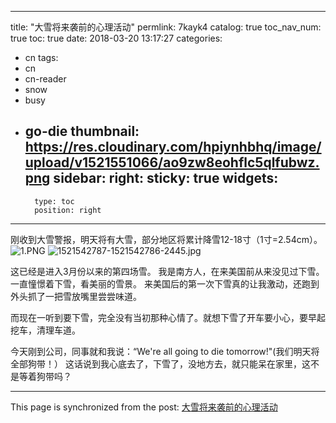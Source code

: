 
---
title: "大雪将来袭前的心理活动"
permlink: 7kayk4
catalog: true
toc_nav_num: true
toc: true
date: 2018-03-20 13:17:27
categories:
- cn
tags:
- cn
- cn-reader
- snow
- busy
- go-die
thumbnail: https://res.cloudinary.com/hpiynhbhq/image/upload/v1521551066/ao9zw8eohflc5qlfubwz.png
sidebar:
    right:
        sticky: true
widgets:
    -
        type: toc
        position: right
---


刚收到大雪警报，明天将有大雪，部分地区将累计降雪12-18寸（1寸=2.54cm）。
![1.PNG](https://res.cloudinary.com/hpiynhbhq/image/upload/v1521551066/ao9zw8eohflc5qlfubwz.png)
![1521542787-1521542786-2445.jpg](https://res.cloudinary.com/hpiynhbhq/image/upload/v1521551200/mtszauu4wlfdivoj1r2k.jpg)

这已经是进入3月份以来的第四场雪。
我是南方人，在来美国前从来没见过下雪。一直憧憬着下雪，看美丽的雪景。
来美国后的第一次下雪真的让我激动，还跑到外头抓了一把雪放嘴里尝尝味道。

而现在一听到要下雪，完全没有当初那种心情了。就想下雪了开车要小心，要早起挖车，清理车道。

今天刚到公司，同事就和我说：“We're all going to die tomorrow!"(我们明天将全部狗带！）
这话说到我心底去了，下雪了，没地方去，就只能呆在家里，这不是等着狗带吗？


- - -

This page is synchronized from the post: [大雪将来袭前的心理活动](https://steemit.com/@ericet/7kayk4)
